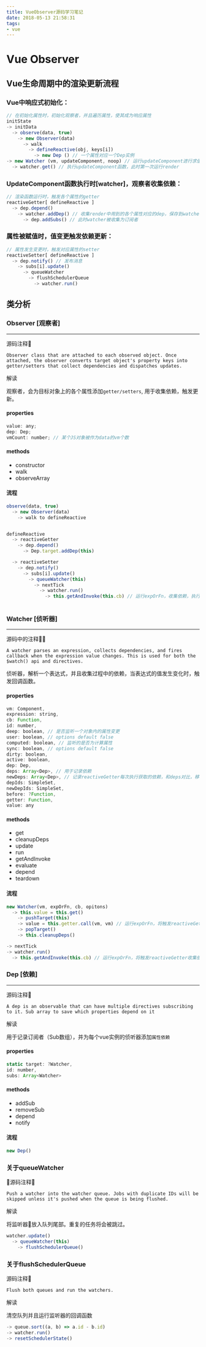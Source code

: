 ```yaml
---
title: VueObserver源码学习笔记
date: 2018-05-13 21:58:31
tags: 
- vue
---
```

# Vue Observer

## Vue生命周期中的渲染更新流程

### Vue中响应式初始化：

```javascript
// 在初始化属性时，初始化观察者，并且遍历属性，使其成为响应属性
initState
-> initData
  -> observe(data, true)
    -> new Observer(data)
      -> walk
        -> defineReactive(obj, keys[i])
          -> new Dep () // 一个属性对应一个Dep实例
-> new Watcher (vm, updateComponent, noop) // 运行updateComponent进行求值，updateComponent返回值始终为undefined，由依赖触发其更新
  -> watcher.get() // 执行updateComponent函数，此时第一次运行render
```

### UpdateComponent函数执行时[watcher]，观察者收集依赖：

```javascript
// 渲染函数运行时，触发各个属性的getter
reactiveGetter[ defineReactive ]
  -> dep.depend()
    -> watcher.addDep() // 收集render中用到的各个属性对应的dep，保存到watcher.deps组数中
      -> dep.addSubs() // 此时watcher被收集为订阅者
```

### 属性被赋值时，值变更触发依赖更新：

```javascript
// 属性发生变更时，触发对应属性的setter
reactiveSetter[ defineReactive ]
  -> dep.notify() // 发布消息
    -> subs[i].update()
      -> queueWatcher
        -> flushSchedulerQueue
          -> watcher.run()
```

## 类分析

### Observer [观察者]

---
源码注释👹

`Observer class that are attached to each observed object. Once attached, the observer converts target object's property keys into getter/setters that collect dependencies and dispatches updates.`

解读

观察者，会为目标对象上的各个属性添加`getter/setters`, 用于收集依赖，触发更新。

#### properties

```javascript
value: any;
dep: Dep;
vmCount: number; // 某个JS对象被作为data的vm个数
```

#### methods

- constructor
- walk
- observeArray

#### 流程

```javascript
observe(data, true)
  -> new Observer(data)
    -> walk to defineReactive


defineReactive
  -> reactiveGetter
    -> dep.depend()
      -> Dep.target.addDep(this)

  -> reactiveSetter
    -> dep.notify()
      -> subs[i].update()
        -> queueWatcher(this)
          -> nextTick
            -> watcher.run()
              -> this.getAndInvoke(this.cb) // 运行expOrFn，收集依赖，执行$watch的回调
          
```

### Watcher [侦听器]

---
源码中的注释👹

`A watcher parses an expression, collects dependencies, and fires callback when the expression value changes. This is used for both the $watch() api and directives.`

侦听器，解析一个表达式，并且收集过程中的依赖，当表达式的值发生变化时，触发回调函数。

#### properties

```javascript
vm: Component,
expression: string,
cb: Function,
id: number,
deep: boolean, // 是否监听一个对象内的属性变更
user: boolean, // options default false
computed: boolean, // 监听的是否为计算属性
sync: boolean, // options default false
dirty: boolean,
active: boolean,
dep: Dep,
deps: Array<Dep>, // 用于记录依赖
newDeps: Array<Dep>, // 记录reactiveGetter每次执行获取的依赖，和deps对比，移除不再需要的订阅器
depIds: SimpleSet,
newDepIds: SimpleSet,
before: ?Function,
getter: Function,
value: any
```

#### methods

- get
- cleanupDeps
- update
- run
- getAndInvoke
- evaluate
- depend
- teardown

#### 流程

```javascript
new Watcher(vm, expOrFn, cb, opitons)
  -> this.value = this.get()
    -> pushTarget(this)
    -> value = this.getter.call(vm, vm) // 运行expOrFn，将触发reactiveGetter收集依赖    
    -> popTarget()
    -> this.cleanupDeps()

-> nextTick
-> watcher.run()
  -> this.getAndInvoke(this.cb) // 运行expOrFn，将触发reactiveGetter收集依赖 ，执行$watch的回调
```

### Dep [依赖]

---
源码注释👹

`A dep is an observable that can have multiple directives subscribing to it. Sub array to save which properties depend on it`

解读

用于记录订阅者（Sub数组），并为每个vue实例的侦听器添加`属性依赖`

#### properties

```javascript
static target: ?Watcher,
id: number,
subs: Array<Watcher>
```

#### methods

- addSub
- removeSub
- depend
- notify

#### 流程

```javascript
new Dep()
```

### 关于queueWatcher

源码注释👹

`Push a watcher into the watcher queue. Jobs with duplicate IDs will be skipped unless it's pushed when the queue is being flushed.`

解读

将监听器放入队列尾部。重复的任务将会被跳过。

```javascript
watcher.update()
  -> queueWatcher(this)
    -> flushSchedulerQueue()
```

### 关于flushSchedulerQueue

源码注释👹

`Flush both queues and run the watchers.`

解读

清空队列并且运行监听器的回调函数

```javascript
-> queue.sort((a, b) => a.id - b.id)
-> watcher.run()
-> resetSchedulerState()
```